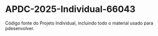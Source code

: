 # APDC-2025-Individual-66043
Código fonte do Projeto Individual, incluindo todo o material usado para pdesenvolver.
